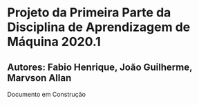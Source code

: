 # Projeto da Primeira Parte da Disciplina de Aprendizagem de Máquina 2020.1

## Autores: Fabio Henrique, João Guilherme, Marvson Allan

Documento em Construção